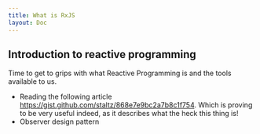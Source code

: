 ```yaml
---
title: What is RxJS
layout: Doc
---
```


## Introduction to reactive programming

Time to get to grips with what Reactive Programming is and the tools available to us.

* Reading the following article https://gist.github.com/staltz/868e7e9bc2a7b8c1f754. Which is proving to be very useful indeed, as it describes what the heck this thing is!
* Observer design pattern


